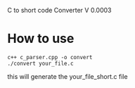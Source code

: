 C to short code Converter V 0.0003

# How to use
	c++ c_parser.cpp -o convert
	./convert your_file.c
this will generate the your_file_short.c file
